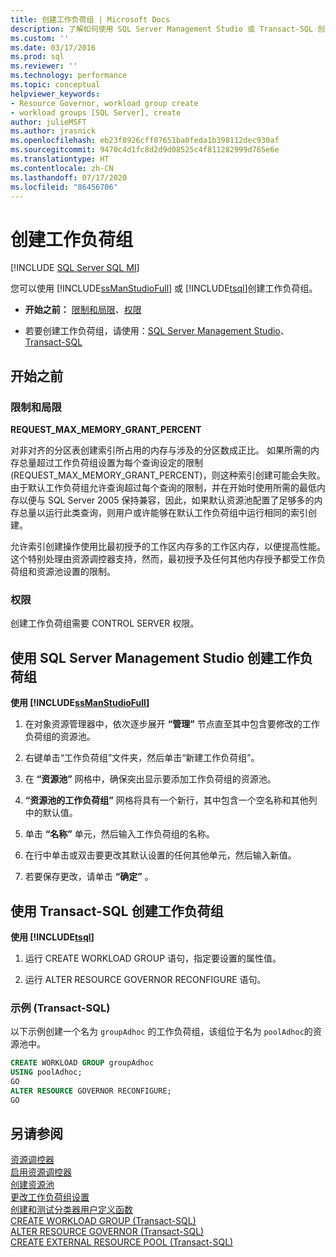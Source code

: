 ```yaml
---
title: 创建工作负荷组 | Microsoft Docs
description: 了解如何使用 SQL Server Management Studio 或 Transact-SQL 创建工作负荷组。 必须具有 CONTROL SERVER 权限。
ms.custom: ''
ms.date: 03/17/2016
ms.prod: sql
ms.reviewer: ''
ms.technology: performance
ms.topic: conceptual
helpviewer_keywords:
- Resource Governor, workload group create
- workload groups [SQL Server], create
author: julieMSFT
ms.author: jrasnick
ms.openlocfilehash: eb23f8926cff87651ba0feda1b398112dec930af
ms.sourcegitcommit: 9470c4d1fc8d2d9d08525c4f811282999d765e6e
ms.translationtype: HT
ms.contentlocale: zh-CN
ms.lasthandoff: 07/17/2020
ms.locfileid: "86456706"
---
```

# <a name="create-a-workload-group"></a>创建工作负荷组

[!INCLUDE [SQL Server SQL MI](../../includes/applies-to-version/sql-asdbmi.md)]

  您可以使用 [!INCLUDE[ssManStudioFull](../../includes/ssmanstudiofull-md.md)] 或 [!INCLUDE[tsql](../../includes/tsql-md.md)]创建工作负荷组。  
  
-   **开始之前：** [限制和局限](#LimitationsRestrictions)、[权限](#Permissions)  
  
-   若要创建工作负荷组，请使用：[SQL Server Management Studio](#CreRPProp)、[Transact-SQL](#CreRPTSQL)  
  
##  <a name="before-you-begin"></a><a name="BeforeYouBegin"></a> 开始之前  
  
###  <a name="limitations-and-restrictions"></a><a name="LimitationsRestrictions"></a> 限制和局限

 **REQUEST_MAX_MEMORY_GRANT_PERCENT**  
  
 对非对齐的分区表创建索引所占用的内存与涉及的分区数成正比。 如果所需的内存总量超过工作负荷组设置为每个查询设定的限制 (REQUEST_MAX_MEMORY_GRANT_PERCENT)，则这种索引创建可能会失败。 由于默认工作负荷组允许查询超过每个查询的限制，并在开始时使用所需的最低内存以便与 SQL Server 2005 保持兼容，因此，如果默认资源池配置了足够多的内存总量以运行此类查询，则用户或许能够在默认工作负荷组中运行相同的索引创建。  
  
 允许索引创建操作使用比最初授予的工作区内存多的工作区内存，以便提高性能。 这个特别处理由资源调控器支持，然而，最初授予及任何其他内存授予都受工作负荷组和资源池设置的限制。  
  
###  <a name="permissions"></a><a name="Permissions"></a> 权限

 创建工作负荷组需要 CONTROL SERVER 权限。  
  
##  <a name="create-a-workload-group-using-sql-server-management-studio"></a><a name="CreRPProp"></a> 使用 SQL Server Management Studio 创建工作负荷组

 **使用 [!INCLUDE[ssManStudioFull](../../includes/ssmanstudiofull-md.md)]**  
  
1.  在对象资源管理器中，依次逐步展开 **“管理”** 节点直至其中包含要修改的工作负荷组的资源池。  
  
2.  右键单击“工作负荷组”文件夹，然后单击“新建工作负荷组”。  
  
3.  在 **“资源池”** 网格中，确保突出显示要添加工作负荷组的资源池。  
  
4.  **“资源池的工作负荷组”** 网格将具有一个新行，其中包含一个空名称和其他列中的默认值。  
  
5.  单击 **“名称”** 单元，然后输入工作负荷组的名称。  
  
6.  在行中单击或双击要更改其默认设置的任何其他单元，然后输入新值。  
  
7.  若要保存更改，请单击 **“确定”** 。  

##  <a name="create-a-workload-group-using-transact-sql"></a><a name="CreRPTSQL"></a> 使用 Transact-SQL 创建工作负荷组  
 **使用 [!INCLUDE[tsql](../../includes/tsql-md.md)]**  
  
1.  运行 CREATE WORKLOAD GROUP 语句，指定要设置的属性值。  
  
2.  运行 ALTER RESOURCE GOVERNOR RECONFIGURE 语句。  
  
### <a name="example-transact-sql"></a>示例 (Transact-SQL)

 以下示例创建一个名为 `groupAdhoc` 的工作负荷组，该组位于名为 `poolAdhoc`的资源池中。  
  
```sql
CREATE WORKLOAD GROUP groupAdhoc  
USING poolAdhoc;  
GO  
ALTER RESOURCE GOVERNOR RECONFIGURE;  
GO  
```  
  
## <a name="see-also"></a>另请参阅

 [资源调控器](../../relational-databases/resource-governor/resource-governor.md)   
 [启用资源调控器](../../relational-databases/resource-governor/enable-resource-governor.md)   
 [创建资源池](../../relational-databases/resource-governor/create-a-resource-pool.md)   
 [更改工作负荷组设置](../../relational-databases/resource-governor/change-workload-group-settings.md)   
 [创建和测试分类器用户定义函数](../../relational-databases/resource-governor/create-and-test-a-classifier-user-defined-function.md)   
 [CREATE WORKLOAD GROUP (Transact-SQL)](../../t-sql/statements/create-workload-group-transact-sql.md)   
 [ALTER RESOURCE GOVERNOR (Transact-SQL)](../../t-sql/statements/alter-resource-governor-transact-sql.md)   
 [CREATE EXTERNAL RESOURCE POOL (Transact-SQL)](../../t-sql/statements/create-external-resource-pool-transact-sql.md)  
  
  
